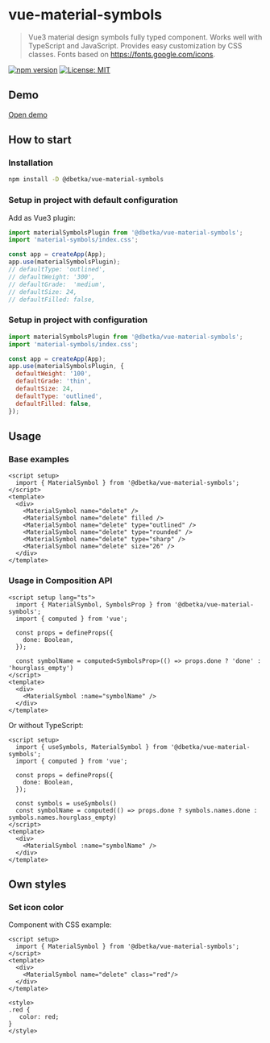 # vue-material-symbols
> Vue3 material design symbols fully typed component. 
> Works well with TypeScript and JavaScript. 
> Provides easy customization by CSS classes.
> Fonts based on https://fonts.google.com/icons.

[![npm version](https://badge.fury.io/js/%40dbetka%2Fvue-material-symbols.svg)](https://badge.fury.io/js/%40dbetka%2Fvue-material-symbols)
[![License: MIT](https://img.shields.io/badge/License-MIT-yellow.svg)](https://opensource.org/licenses/MIT)

## Demo

[Open demo](https://dbetka.github.io/vue-material-symbols/)

## How to start

### Installation
```bash
npm install -D @dbetka/vue-material-symbols
```

### Setup in project with default configuration

Add as Vue3 plugin:
```js
import materialSymbolsPlugin from '@dbetka/vue-material-symbols';
import 'material-symbols/index.css';

const app = createApp(App);
app.use(materialSymbolsPlugin);
// defaultType: 'outlined',
// defaultWeight: '300',
// defaultGrade:  'medium',
// defaultSize: 24,
// defaultFilled: false,
```

### Setup in project with configuration

```js
import materialSymbolsPlugin from '@dbetka/vue-material-symbols';
import 'material-symbols/index.css';

const app = createApp(App);
app.use(materialSymbolsPlugin, {
  defaultWeight: '100',
  defaultGrade: 'thin',
  defaultSize: 24,
  defaultType: 'outlined',
  defaultFilled: false,
});
```


## Usage

### Base examples
```vue
<script setup>
  import { MaterialSymbol } from '@dbetka/vue-material-symbols';
</script>
<template>
  <div>
    <MaterialSymbol name="delete" />
    <MaterialSymbol name="delete" filled />
    <MaterialSymbol name="delete" type="outlined" />
    <MaterialSymbol name="delete" type="rounded" />
    <MaterialSymbol name="delete" type="sharp" />
    <MaterialSymbol name="delete" size="26" />
  </div>
</template>
```

### Usage in Composition API
```vue
<script setup lang="ts">
  import { MaterialSymbol, SymbolsProp } from '@dbetka/vue-material-symbols';
  import { computed } from 'vue';

  const props = defineProps({
    done: Boolean,
  });

  const symbolName = computed<SymbolsProp>(() => props.done ? 'done' : 'hourglass_empty')
</script>
<template>
  <div>
    <MaterialSymbol :name="symbolName" />
  </div>
</template>
```
Or without TypeScript:
```vue
<script setup>
  import { useSymbols, MaterialSymbol } from '@dbetka/vue-material-symbols';
  import { computed } from 'vue';

  const props = defineProps({
    done: Boolean,
  });

  const symbols = useSymbols()
  const symbolName = computed(() => props.done ? symbols.names.done : symbols.names.hourglass_empty)
</script>
<template>
  <div>
    <MaterialSymbol :name="symbolName" />
  </div>
</template>
```

## Own styles

### Set icon color

Component with CSS example:
```vue
<script setup>
  import { MaterialSymbol } from '@dbetka/vue-material-symbols';
</script>
<template>
  <div>
    <MaterialSymbol name="delete" class="red"/>
  </div>
</template>

<style>
.red {
   color: red;
}
</style>
```

